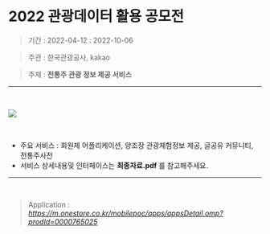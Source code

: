 # 2022 관광데이터 활용 공모전
> 기간 : 2022-04-12 : 2022-10-06

> 주관 : 한국관광공사, kakao

> 주제 : __전통주 관광 정보 제공 서비스__
---

&nbsp;

<img src='https://user-images.githubusercontent.com/46211063/193464282-9b48452e-324b-486c-b5de-83051f18781e.png'>

&nbsp;

- 주요 서비스 : 회원제 어플리케이션, 양조장 관광체험정보 제공, 글공유 커뮤니티, 전통주사전 
- 서비스 상세내용및 인터페이스는 __최종자료.pdf__ 를 참고해주세요.

---
 
> Application : *https://m.onestore.co.kr/mobilepoc/apps/appsDetail.omp?prodId=0000765025*